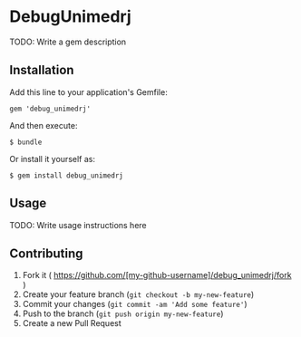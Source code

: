 # DebugUnimedrj

TODO: Write a gem description

## Installation

Add this line to your application's Gemfile:

    gem 'debug_unimedrj'

And then execute:

    $ bundle

Or install it yourself as:

    $ gem install debug_unimedrj

## Usage

TODO: Write usage instructions here

## Contributing

1. Fork it ( https://github.com/[my-github-username]/debug_unimedrj/fork )
2. Create your feature branch (`git checkout -b my-new-feature`)
3. Commit your changes (`git commit -am 'Add some feature'`)
4. Push to the branch (`git push origin my-new-feature`)
5. Create a new Pull Request
